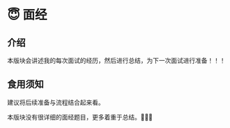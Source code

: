 # 😇 面经

## 介绍

本版块会讲述我的每次面试的经历，然后进行总结，为下一次面试进行准备！！！

## 食用须知

建议将后续准备与流程结合起来看。

本版块没有很详细的面经题目，更多着重于总结。🎊🎊🎊
